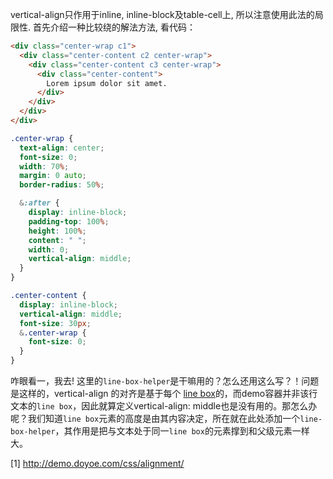 vertical-align只作用于inline, inline-block及table-cell上, 所以注意使用此法的局限性.
首先介绍一种比较绕的解法方法, 看代码：

```html
<div class="center-wrap c1">
  <div class="center-content c2 center-wrap">
    <div class="center-content c3 center-wrap">
      <div class="center-content">
        Lorem ipsum dolor sit amet.
      </div>
    </div>
  </div>
</div>
```

```css
.center-wrap {
  text-align: center;
  font-size: 0;
  width: 70%;
  margin: 0 auto;
  border-radius: 50%;

  &:after {
    display: inline-block;
    padding-top: 100%;
    height: 100%;
    content: " ";
    width: 0;
    vertical-align: middle;
  }
}

.center-content {
  display: inline-block;
  vertical-align: middle;
  font-size: 30px;
  &.center-wrap {
    font-size: 0;
  }
}
```

咋眼看一，我去! 这里的`line-box-helper`是干嘛用的？怎么还用这么写？！问题是这样的，vertical-align 的对齐是基于每个 [line box](http://www.w3.org/TR/CSS21/visuren.html#inline-formatting)的，而demo容器并非该行文本的`line box`，因此就算定义vertical-align: middle也是没有用的。那怎么办呢？我们知道`line box`元素的高度是由其内容决定，所在就在此处添加一个`line-box-helper`，其作用是把与文本处于同一`line box`的元素撑到和父级元素一样大。

[1] http://demo.doyoe.com/css/alignment/
